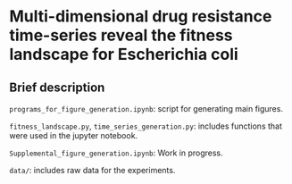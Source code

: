 # Multi-dimensional drug resistance time-series reveal the fitness landscape for Escherichia coli

## Brief description
`programs_for_figure_generation.ipynb`: script for generating main figures.

`fitness_landscape.py`, `time_series_generation.py`: includes functions that were used in the jupyter notebook.

`Supplemental_figure_generation.ipynb`: Work in progress.

`data/`: includes raw data for the experiments.
